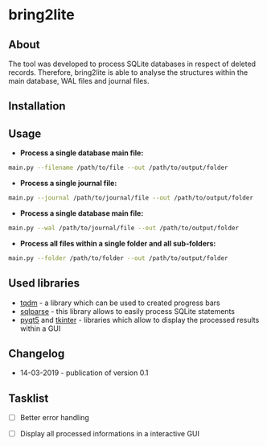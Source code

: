 # bring2lite
## About
The tool was developed to process SQLite databases in respect of deleted records. Therefore, bring2lite is able to analyse the structures within the main database, WAL files and journal files.
## Installation

## Usage

- **Process a single database main file:**
````bash
main.py --filename /path/to/file --out /path/to/output/folder
````

- **Process a single journal file:**
````bash
main.py --journal /path/to/journal/file --out /path/to/output/folder
````

- **Process a single database main file:**
````bash
main.py --wal /path/to/journal/file --out /path/to/output/folder
````

- **Process all files within a single folder and all sub-folders:**
````bash
main.py --folder /path/to/folder --out /path/to/output/folder
````


## Used libraries
- [tqdm](https://github.com/tqdm/tqdm) - a library which can be used to created progress bars
- [sqlparse](https://github.com/andialbrecht/sqlparse) - this library allows to easily process SQLite statements
- [pyqt5](https://github.com/andialbrecht/sqlparse) and [tkinter](https://github.com/andialbrecht/sqlparse) - libraries which allow to display the processed results within a GUI

## Changelog
- 14-03-2019 - publication of version 0.1

## Tasklist
- [ ] Better error handling
- [ ] Display all processed informations in a interactive GUI

